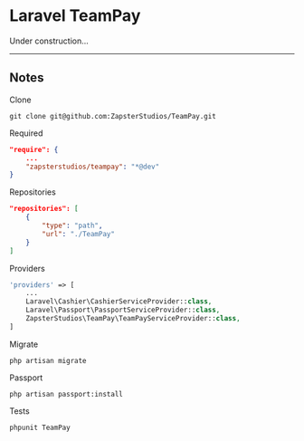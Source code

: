 # Laravel TeamPay
Under construction...

---

## Notes
Clone
```
git clone git@github.com:ZapsterStudios/TeamPay.git
```

Required
```json
"require": {
    ...
    "zapsterstudios/teampay": "*@dev"
}
```

Repositories
```json
"repositories": [
    {
        "type": "path",
        "url": "./TeamPay"
    }
]
```

Providers
```php
'providers' => [
    ...
    Laravel\Cashier\CashierServiceProvider::class,
    Laravel\Passport\PassportServiceProvider::class,
    ZapsterStudios\TeamPay\TeamPayServiceProvider::class,
]
```

Migrate
```
php artisan migrate
```

Passport
```
php artisan passport:install
```

Tests
```
phpunit TeamPay
```